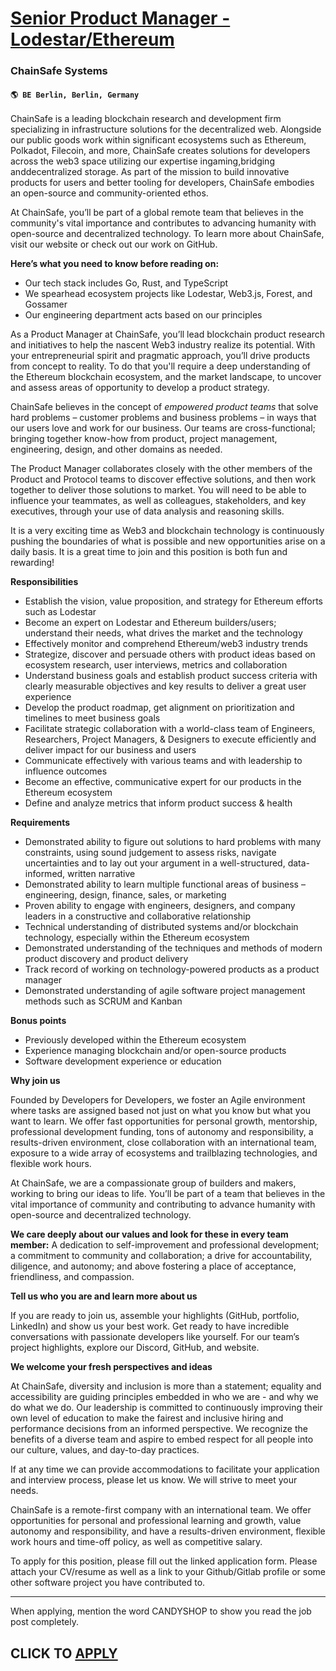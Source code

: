 # [Senior Product Manager - Lodestar/Ethereum](https://www.remotewlb.com/apply/senior-product-manager-lodestar-ethereum)  
### ChainSafe Systems  
#### `🌎 BE Berlin, Berlin, Germany`  

ChainSafe is a leading blockchain research and development firm specializing in infrastructure solutions for the decentralized web. Alongside our public goods work within significant ecosystems such as Ethereum, Polkadot, Filecoin, and more, ChainSafe creates solutions for developers across the web3 space utilizing our expertise ingaming,bridging anddecentralized storage. As part of the mission to build innovative products for users and better tooling for developers, ChainSafe embodies an open-source and community-oriented ethos.

At ChainSafe, you’ll be part of a global remote team that believes in the community's vital importance and contributes to advancing humanity with open-source and decentralized technology. To learn more about ChainSafe, visit our website or check out our work on GitHub.

**Here’s what you need to know before reading on:**

  * Our tech stack includes Go, Rust, and TypeScript
  * We spearhead ecosystem projects like Lodestar, Web3.js, Forest, and Gossamer
  * Our engineering department acts based on our principles

As a Product Manager at ChainSafe, you’ll lead blockchain product research and initiatives to help the nascent Web3 industry realize its potential. With your entrepreneurial spirit and pragmatic approach, you’ll drive products from concept to reality. To do that you'll require a deep understanding of the Ethereum blockchain ecosystem, and the market landscape, to uncover and assess areas of opportunity to develop a product strategy.

ChainSafe believes in the concept of _empowered product teams_ that solve hard problems – customer problems and business problems – in ways that our users love and work for our business. Our teams are cross-functional; bringing together know-how from product, project management, engineering, design, and other domains as needed.

The Product Manager collaborates closely with the other members of the Product and Protocol teams to discover effective solutions, and then work together to deliver those solutions to market. You will need to be able to influence your teammates, as well as colleagues, stakeholders, and key executives, through your use of data analysis and reasoning skills.

It is a very exciting time as Web3 and blockchain technology is continuously pushing the boundaries of what is possible and new opportunities arise on a daily basis. It is a great time to join and this position is both fun and rewarding!

**Responsibilities**

  * Establish the vision, value proposition, and strategy for Ethereum efforts such as Lodestar
  * Become an expert on Lodestar and Ethereum builders/users; understand their needs, what drives the market and the technology
  * Effectively monitor and comprehend Ethereum/web3 industry trends
  * Strategize, discover and persuade others with product ideas based on ecosystem research, user interviews, metrics and collaboration
  * Understand business goals and establish product success criteria with clearly measurable objectives and key results to deliver a great user experience
  * Develop the product roadmap, get alignment on prioritization and timelines to meet business goals
  * Facilitate strategic collaboration with a world-class team of Engineers, Researchers, Project Managers, & Designers to execute efficiently and deliver impact for our business and users
  * Communicate effectively with various teams and with leadership to influence outcomes
  * Become an effective, communicative expert for our products in the Ethereum ecosystem
  * Define and analyze metrics that inform product success & health

**Requirements**

  * Demonstrated ability to figure out solutions to hard problems with many constraints, using sound judgement to assess risks, navigate uncertainties and to lay out your argument in a well-structured, data-informed, written narrative
  * Demonstrated ability to learn multiple functional areas of business – engineering, design, finance, sales, or marketing
  * Proven ability to engage with engineers, designers, and company leaders in a constructive and collaborative relationship
  * Technical understanding of distributed systems and/or blockchain technology, especially within the Ethereum ecosystem
  * Demonstrated understanding of the techniques and methods of modern product discovery and product delivery
  * Track record of working on technology-powered products as a product manager
  * Demonstrated understanding of agile software project management methods such as SCRUM and Kanban

**Bonus points**

  * Previously developed within the Ethereum ecosystem
  * Experience managing blockchain and/or open-source products
  * Software development experience or education

**Why join us**

Founded by Developers for Developers, we foster an Agile environment where tasks are assigned based not just on what you know but what you want to learn. We offer fast opportunities for personal growth, mentorship, professional development funding, tons of autonomy and responsibility, a results-driven environment, close collaboration with an international team, exposure to a wide array of ecosystems and trailblazing technologies, and flexible work hours.

At ChainSafe, we are a compassionate group of builders and makers, working to bring our ideas to life. You’ll be part of a team that believes in the vital importance of community and contributing to advance humanity with open-source and decentralized technology.

**We care deeply about our values and look for these in every team member:** A dedication to self-improvement and professional development; a commitment to community and collaboration; a drive for accountability, diligence, and autonomy; and above fostering a place of acceptance, friendliness, and compassion.

**Tell us who you are and learn more about us**

If you are ready to join us, assemble your highlights (GitHub, portfolio, LinkedIn) and show us your best work. Get ready to have incredible conversations with passionate developers like yourself. For our team’s project highlights, explore our Discord, GitHub, and website.

**We welcome your fresh perspectives and ideas**

At ChainSafe, diversity and inclusion is more than a statement; equality and accessibility are guiding principles embedded in who we are - and why we do what we do. Our leadership is committed to continuously improving their own level of education to make the fairest and inclusive hiring and performance decisions from an informed perspective. We recognize the benefits of a diverse team and aspire to embed respect for all people into our culture, values, and day-to-day practices.

If at any time we can provide accommodations to facilitate your application and interview process, please let us know. We will strive to meet your needs.

ChainSafe is a remote-first company with an international team. We offer opportunities for personal and professional learning and growth, value autonomy and responsibility, and have a results-driven environment, flexible work hours and time-off policy, as well as competitive salary.

To apply for this position, please fill out the linked application form. Please attach your CV/resume as well as a link to your Github/Gitlab profile or some other software project you have contributed to.

****

When applying, mention the word CANDYSHOP to show you read the job post completely.  
## CLICK TO [APPLY](https://www.remotewlb.com/apply/senior-product-manager-lodestar-ethereum)

